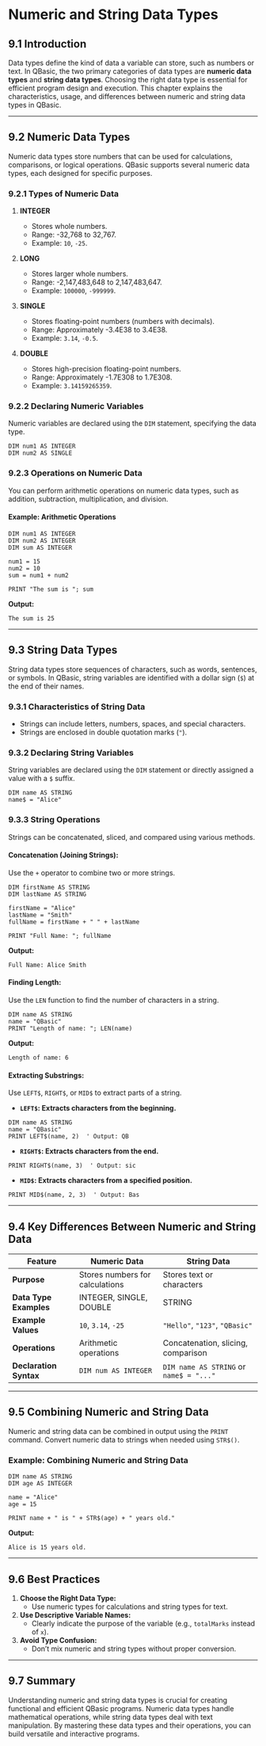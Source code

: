 # Numeric and String Data Types

## **9.1 Introduction**
Data types define the kind of data a variable can store, such as numbers or text. In QBasic, the two primary categories of data types are **numeric data types** and **string data types**. Choosing the right data type is essential for efficient program design and execution. This chapter explains the characteristics, usage, and differences between numeric and string data types in QBasic.

---

## **9.2 Numeric Data Types**
Numeric data types store numbers that can be used for calculations, comparisons, or logical operations. QBasic supports several numeric data types, each designed for specific purposes.

### **9.2.1 Types of Numeric Data**
1. **INTEGER**  
   - Stores whole numbers.  
   - Range: -32,768 to 32,767.  
   - Example: `10`, `-25`.

2. **LONG**  
   - Stores larger whole numbers.  
   - Range: -2,147,483,648 to 2,147,483,647.  
   - Example: `100000`, `-999999`.

3. **SINGLE**  
   - Stores floating-point numbers (numbers with decimals).  
   - Range: Approximately -3.4E38 to 3.4E38.  
   - Example: `3.14`, `-0.5`.

4. **DOUBLE**  
   - Stores high-precision floating-point numbers.  
   - Range: Approximately -1.7E308 to 1.7E308.  
   - Example: `3.14159265359`.

### **9.2.2 Declaring Numeric Variables**
Numeric variables are declared using the `DIM` statement, specifying the data type.

```basic
DIM num1 AS INTEGER
DIM num2 AS SINGLE
```

### **9.2.3 Operations on Numeric Data**
You can perform arithmetic operations on numeric data types, such as addition, subtraction, multiplication, and division.

#### **Example: Arithmetic Operations**
```basic
DIM num1 AS INTEGER
DIM num2 AS INTEGER
DIM sum AS INTEGER

num1 = 15
num2 = 10
sum = num1 + num2

PRINT "The sum is "; sum
```

**Output:**
```
The sum is 25
```

---

## **9.3 String Data Types**
String data types store sequences of characters, such as words, sentences, or symbols. In QBasic, string variables are identified with a dollar sign (`$`) at the end of their names.

### **9.3.1 Characteristics of String Data**
- Strings can include letters, numbers, spaces, and special characters.
- Strings are enclosed in double quotation marks (`"`).

### **9.3.2 Declaring String Variables**
String variables are declared using the `DIM` statement or directly assigned a value with a `$` suffix.

```basic
DIM name AS STRING
name$ = "Alice"
```

### **9.3.3 String Operations**
Strings can be concatenated, sliced, and compared using various methods.

#### **Concatenation (Joining Strings):**
Use the `+` operator to combine two or more strings.

```basic
DIM firstName AS STRING
DIM lastName AS STRING

firstName = "Alice"
lastName = "Smith"
fullName = firstName + " " + lastName

PRINT "Full Name: "; fullName
```

**Output:**
```
Full Name: Alice Smith
```

#### **Finding Length:**
Use the `LEN` function to find the number of characters in a string.

```basic
DIM name AS STRING
name = "QBasic"
PRINT "Length of name: "; LEN(name)
```

**Output:**
```
Length of name: 6
```

#### **Extracting Substrings:**
Use `LEFT$`, `RIGHT$`, or `MID$` to extract parts of a string.

- **`LEFT$`: Extracts characters from the beginning.**
```basic
DIM name AS STRING
name = "QBasic"
PRINT LEFT$(name, 2)  ' Output: QB
```

- **`RIGHT$`: Extracts characters from the end.**
```basic
PRINT RIGHT$(name, 3)  ' Output: sic
```

- **`MID$`: Extracts characters from a specified position.**
```basic
PRINT MID$(name, 2, 3)  ' Output: Bas
```

---

## **9.4 Key Differences Between Numeric and String Data**

| **Feature**          | **Numeric Data**                | **String Data**                      |
|-----------------------|----------------------------------|---------------------------------------|
| **Purpose**           | Stores numbers for calculations | Stores text or characters             |
| **Data Type Examples**| INTEGER, SINGLE, DOUBLE         | STRING                                |
| **Example Values**    | `10`, `3.14`, `-25`             | `"Hello"`, `"123"`, `"QBasic"`        |
| **Operations**        | Arithmetic operations           | Concatenation, slicing, comparison    |
| **Declaration Syntax**| `DIM num AS INTEGER`            | `DIM name AS STRING` or `name$ = "..."`|

---

## **9.5 Combining Numeric and String Data**
Numeric and string data can be combined in output using the `PRINT` command. Convert numeric data to strings when needed using `STR$()`.

### **Example: Combining Numeric and String Data**
```basic
DIM name AS STRING
DIM age AS INTEGER

name = "Alice"
age = 15

PRINT name + " is " + STR$(age) + " years old."
```

**Output:**
```
Alice is 15 years old.
```

---

## **9.6 Best Practices**
1. **Choose the Right Data Type:**
   - Use numeric types for calculations and string types for text.
2. **Use Descriptive Variable Names:**
   - Clearly indicate the purpose of the variable (e.g., `totalMarks` instead of `x`).
3. **Avoid Type Confusion:**
   - Don’t mix numeric and string types without proper conversion.

---

## **9.7 Summary**
Understanding numeric and string data types is crucial for creating functional and efficient QBasic programs. Numeric data types handle mathematical operations, while string data types deal with text manipulation. By mastering these data types and their operations, you can build versatile and interactive programs.

